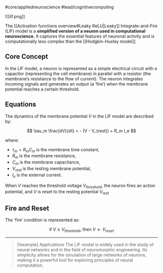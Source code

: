 #core/appliedneuroscience #lead/cognitivecomputing

![[lif.png]]

The [[Activation functions overview#Leaky ReLU|Leaky]] Integrate-and-Fire (LIF) model is a **simplified version of a neuron used in computational neuroscience.** It captures the essential features of neuronal activity and is computationally less complex than the [[Hodgkin-Huxley model]].

## Core Concept

In the LIF model, a neuron is represented as a simple electrical circuit with a capacitor (representing the cell membrane) in parallel with a resistor (the membrane’s resistance to the flow of current). The neuron integrates incoming signals and generates an output (a ‘fire’) when the membrane potential reaches a certain threshold.

## Equations

The dynamics of the membrane potential $V$ in the LIF model are described by:

$$ \tau_m \frac{dV}{dt} = - (V - V_{rest}) + R_m I_e $$

where:

- $\tau_m = R_m C_m$ is the membrane time constant,
- $R_m$ is the membrane resistance,
- $C_m$ is the membrane capacitance,
- $V_{rest}$ is the resting membrane potential,
- $I_e$ is the external current.

When $V$ reaches the threshold voltage $V_{threshold}$, the neuron fires an action potential, and $V$ is reset to the resting potential $V_{rest}$

## Fire and Reset

The ‘fire’ condition is represented as:

$$ \text{if } V \geq V_{threshold} \text{, then } V \leftarrow V_{reset} $$

---

> [!example] Applications
> The LIF model is widely used in the study of neural networks and in the field of neuromorphic engineering. Its simplicity allows for the simulation of large networks of neurons, making it a powerful tool for exploring principles of neural computation.
